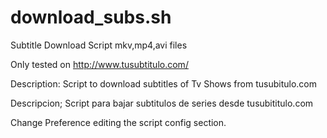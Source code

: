 download_subs.sh
================

Subtitle Download Script mkv,mp4,avi files 

Only tested on http://www.tusubtitulo.com/

Description: Script to download subtitles of Tv Shows from tusubitulo.com

Descripcion; Script para bajar subtitulos de series desde tusubititulo.com


Change Preference editing the script config section.


